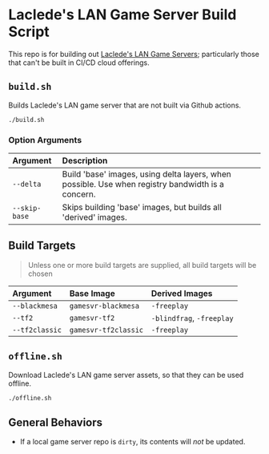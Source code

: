 # Laclede's LAN Game Server Build Script

This repo is for building out [Laclede's LAN Game
Servers](https://github.com/LacledesLAN/README.1ST/tree/master/GameServers); particularly those that can't be built in
CI/CD cloud offerings.

## `build.sh`

Builds Laclede's LAN game server that are not built via Github actions.

```shell
./build.sh
```

### Option Arguments

| Argument      | Description |
| :------------ | :- |
| `--delta`     | Build 'base' images, using delta layers, when possible. Use when registry bandwidth is a concern. |
| `--skip-base` | Skips building 'base' images, but builds all 'derived' images. |

## Build Targets

> Unless one or more build targets are supplied, all build targets will be chosen

| Argument       | Base Image           | Derived Images                   |
| :------------- | :------------------- | :------------------------------- |
| `--blackmesa`  | `gamesvr-blackmesa`  | `-freeplay`                      |
| `--tf2`        | `gamesvr-tf2`        | `-blindfrag`, `-freeplay`        |
| `--tf2classic` | `gamesvr-tf2classic` | `-freeplay`                      |

## `offline.sh`

Download Laclede's LAN game server assets, so that they can be used offline.

```shell
./offline.sh
```

## General Behaviors

* If a local game server repo is `dirty`, its contents will *not* be updated.
